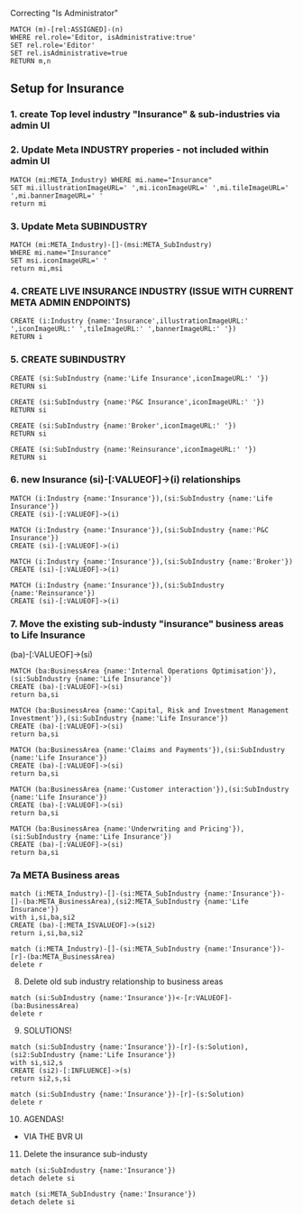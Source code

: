Correcting "Is Administrator"

~~~~
MATCH (m)-[rel:ASSIGNED]-(n) 
WHERE rel.role='Editor, isAdministrative:true' 
SET rel.role='Editor' 
SET rel.isAdministrative=true 
RETURN m,n
~~~~


## Setup for Insurance
### 1. create Top level industry "Insurance" & sub-industries via admin UI
### 2. Update Meta INDUSTRY properies - not included within admin UI

~~~~
MATCH (mi:META_Industry) WHERE mi.name="Insurance"
SET mi.illustrationImageURL=' ',mi.iconImageURL=' ',mi.tileImageURL=' ',mi.bannerImageURL=' '
return mi
~~~~


### 3. Update Meta SUBINDUSTRY

~~~~
MATCH (mi:META_Industry)-[]-(msi:META_SubIndustry)
WHERE mi.name="Insurance"
SET msi.iconImageURL=' '
return mi,msi
~~~~


### 4. CREATE LIVE INSURANCE INDUSTRY (ISSUE WITH CURRENT META ADMIN ENDPOINTS)

~~~~
CREATE (i:Industry {name:'Insurance',illustrationImageURL:' ',iconImageURL:' ',tileImageURL:' ',bannerImageURL:' '})
RETURN i
~~~~

### 5. CREATE SUBINDUSTRY

~~~~
CREATE (si:SubIndustry {name:'Life Insurance',iconImageURL:' '})
RETURN si
~~~~

~~~~
CREATE (si:SubIndustry {name:'P&C Insurance',iconImageURL:' '})
RETURN si
~~~~

~~~~
CREATE (si:SubIndustry {name:'Broker',iconImageURL:' '})
RETURN si
~~~~

~~~~
CREATE (si:SubIndustry {name:'Reinsurance',iconImageURL:' '})
RETURN si
~~~~

### 6. new Insurance (si)-[:VALUEOF]->(i) relationships

~~~~
MATCH (i:Industry {name:'Insurance'}),(si:SubIndustry {name:'Life Insurance'})
CREATE (si)-[:VALUEOF]->(i)
~~~~

~~~~
MATCH (i:Industry {name:'Insurance'}),(si:SubIndustry {name:'P&C Insurance'})
CREATE (si)-[:VALUEOF]->(i)
~~~~

~~~~
MATCH (i:Industry {name:'Insurance'}),(si:SubIndustry {name:'Broker'})
CREATE (si)-[:VALUEOF]->(i)
~~~~

~~~~
MATCH (i:Industry {name:'Insurance'}),(si:SubIndustry {name:'Reinsurance'})
CREATE (si)-[:VALUEOF]->(i)
~~~~


### 7. Move the existing sub-industy "insurance" business areas to Life Insurance
(ba)-[:VALUEOF]->(si)

~~~~
MATCH (ba:BusinessArea {name:'Internal Operations Optimisation'}),(si:SubIndustry {name:'Life Insurance'})
CREATE (ba)-[:VALUEOF]->(si)
return ba,si
~~~~

~~~~
MATCH (ba:BusinessArea {name:'Capital, Risk and Investment Management Investment'}),(si:SubIndustry {name:'Life Insurance'})
CREATE (ba)-[:VALUEOF]->(si)
return ba,si
~~~~

~~~~
MATCH (ba:BusinessArea {name:'Claims and Payments'}),(si:SubIndustry {name:'Life Insurance'})
CREATE (ba)-[:VALUEOF]->(si)
return ba,si
~~~~

~~~~
MATCH (ba:BusinessArea {name:'Customer interaction'}),(si:SubIndustry {name:'Life Insurance'})
CREATE (ba)-[:VALUEOF]->(si)
return ba,si
~~~~

~~~~
MATCH (ba:BusinessArea {name:'Underwriting and Pricing'}),(si:SubIndustry {name:'Life Insurance'})
CREATE (ba)-[:VALUEOF]->(si)
return ba,si
~~~~


### 7a META Business areas
~~~~
match (i:META_Industry)-[]-(si:META_SubIndustry {name:'Insurance'})-[]-(ba:META_BusinessArea),(si2:META_SubIndustry {name:'Life Insurance'})
with i,si,ba,si2
CREATE (ba)-[:META_ISVALUEOF]->(si2)
return i,si,ba,si2
~~~~

~~~~
match (i:META_Industry)-[]-(si:META_SubIndustry {name:'Insurance'})-[r]-(ba:META_BusinessArea)
delete r
~~~~

8. Delete old sub industry relationship to business areas

~~~~
match (si:SubIndustry {name:'Insurance'})<-[r:VALUEOF]-(ba:BusinessArea)
delete r
~~~~

9. SOLUTIONS!
~~~~
match (si:SubIndustry {name:'Insurance'})-[r]-(s:Solution),(si2:SubIndustry {name:'Life Insurance'})
with si,si2,s
CREATE (si2)-[:INFLUENCE]->(s)
return si2,s,si
~~~~

~~~~
match (si:SubIndustry {name:'Insurance'})-[r]-(s:Solution)
delete r
~~~~


10. AGENDAS!

* VIA THE BVR UI

11. Delete the insurance sub-industy

~~~~
match (si:SubIndustry {name:'Insurance'})
detach delete si
~~~~
~~~~
match (si:META_SubIndustry {name:'Insurance'})
detach delete si
~~~~